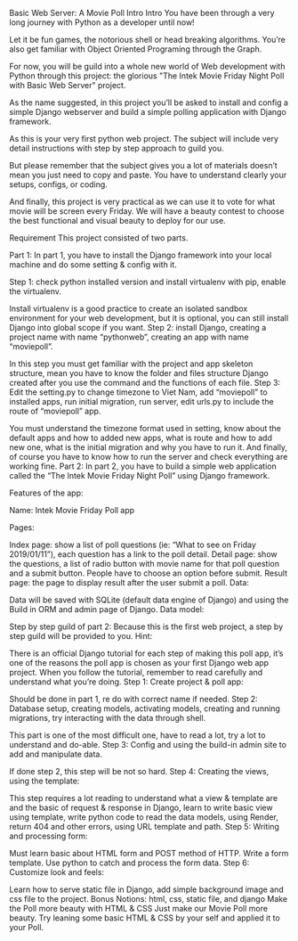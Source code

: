 Basic Web Server: A Movie Poll
Intro
Intro
You have been through a very long journey with Python as a developer until now!

Let it be fun games, the notorious shell or head breaking algorithms. You’re also get familiar with Object Oriented Programing through the Graph.

For now, you will be guild into a whole new world of Web development with Python through this project: the glorious "The Intek Movie Friday Night Poll with Basic Web Server" project.

As the name suggested, in this project you’ll be asked to install and config a simple Django webserver and build a simple polling application with Django framework.

As this is your very first python web project. The subject will include very detail instructions with step by step approach to guild you.

But please remember that the subject gives you a lot of materials doesn’t mean you just need to copy and paste. You have to understand clearly your setups, configs, or coding.

And finally, this project is very practical as we can use it to vote for what movie will be screen every Friday. We will have a beauty contest to choose the best functional and visual beauty to deploy for our use.

Requirement
This project consisted of two parts.

Part 1:
In part 1, you have to install the Django framework into your local machine and do some setting & config with it.

Step 1: check python installed version and install virtualenv with pip, enable the virtualenv.

Install virtualenv is a good practice to create an isolated sandbox environment for your web development, but it is optional, you can still install Django into global scope if you want.
Step 2: install Django, creating a project name with name “pythonweb”, creating an app with name “moviepoll”.

In this step you must get familiar with the project and app skeleton structure, mean you have to know the folder and files structure Django created after you use the command and the functions of each file.
Step 3: Edit the setting.py to change timezone to Viet Nam, add “moviepoll” to installed apps, run initial migration, run server, edit urls.py to include the route of “moviepoll” app.

You must understand the timezone format used in setting, know about the default apps and how to added new apps, what is route and how to add new one, what is the initial migration and why you have to run it. And finally, of course you have to know how to run the server and check everything are working fine.
Part 2:
In part 2, you have to build a simple web application called the “The Intek Movie Friday Night Poll” using Django framework.

Features of the app:

Name: Intek Movie Friday Poll app

Pages:

Index page: show a list of poll questions (ie: “What to see on Friday 2019/01/11”), each question has a link to the poll detail.
Detail page: show the questions, a list of radio button with movie name for that poll question and a submit button. People have to choose an option before submit.
Result page: the page to display result after the user submit a poll.
Data:

Data will be saved with SQLite (default data engine of Django) and using the Build in ORM and admin page of Django.
Data model:


Step by step guild of part 2:
Because this is the first web project, a step by step guild will be provided to you. Hint:

There is an official Django tutorial for each step of making this poll app, it’s one of the reasons the poll app is chosen as your first Django web app project.
When you follow the tutorial, remember to read carefully and understand what you’re doing.
Step 1: Create project & poll app:

Should be done in part 1, re do with correct name if needed.
Step 2: Database setup, creating models, activating models, creating and running migrations, try interacting with the data through shell.

This part is one of the most difficult one, have to read a lot, try a lot to understand and do-able.
Step 3: Config and using the build-in admin site to add and manipulate data.

If done step 2, this step will be not so hard.
Step 4: Creating the views, using the template:

This step requires a lot reading to understand what a view & template are and the basic of request & response in Django, learn to write basic view using template, write python code to read the data models, using Render, return 404 and other errors, using URL template and path.
Step 5: Writing and processing form:

Must learn basic about HTML form and POST method of HTTP. Write a form template. Use python to catch and process the form data.
Step 6: Customize look and feels:

Learn how to serve static file in Django, add simple background image and css file to the project.
Bonus
Notions: html, css, static file, and django
Make the Poll more beauty with HTML & CSS
Just make our Movie Poll more beauty. Try leaning some basic HTML & CSS by your self and applied it to your Poll.

